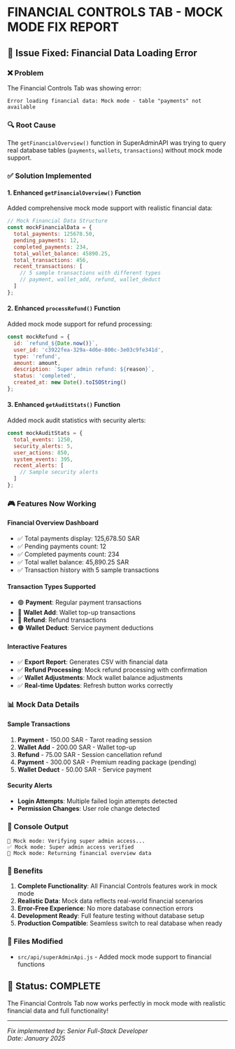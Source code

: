 # FINANCIAL CONTROLS TAB - MOCK MODE FIX REPORT

## 🎯 Issue Fixed: Financial Data Loading Error

### ❌ Problem
The Financial Controls Tab was showing error:
```
Error loading financial data: Mock mode - table "payments" not available
```

### 🔍 Root Cause
The `getFinancialOverview()` function in SuperAdminAPI was trying to query real database tables (`payments`, `wallets`, `transactions`) without mock mode support.

### ✅ Solution Implemented

#### 1. Enhanced `getFinancialOverview()` Function
Added comprehensive mock mode support with realistic financial data:

```javascript
// Mock Financial Data Structure
const mockFinancialData = {
  total_payments: 125678.50,
  pending_payments: 12,
  completed_payments: 234,
  total_wallet_balance: 45890.25,
  total_transactions: 456,
  recent_transactions: [
    // 5 sample transactions with different types
    // payment, wallet_add, refund, wallet_deduct
  ]
};
```

#### 2. Enhanced `processRefund()` Function
Added mock mode support for refund processing:

```javascript
const mockRefund = {
  id: `refund_${Date.now()}`,
  user_id: 'c3922fea-329a-4d6e-800c-3e03c9fe341d',
  type: 'refund',
  amount: amount,
  description: `Super admin refund: ${reason}`,
  status: 'completed',
  created_at: new Date().toISOString()
};
```

#### 3. Enhanced `getAuditStats()` Function
Added mock audit statistics with security alerts:

```javascript
const mockAuditStats = {
  total_events: 1250,
  security_alerts: 5,
  user_actions: 850,
  system_events: 395,
  recent_alerts: [
    // Sample security alerts
  ]
};
```

### 🎮 Features Now Working

#### Financial Overview Dashboard
- ✅ Total payments display: 125,678.50 SAR
- ✅ Pending payments count: 12
- ✅ Completed payments count: 234
- ✅ Total wallet balance: 45,890.25 SAR
- ✅ Transaction history with 5 sample transactions

#### Transaction Types Supported
- 🟢 **Payment**: Regular payment transactions
- 🔵 **Wallet Add**: Wallet top-up transactions
- 🔴 **Refund**: Refund transactions
- 🟠 **Wallet Deduct**: Service payment deductions

#### Interactive Features
- ✅ **Export Report**: Generates CSV with financial data
- ✅ **Refund Processing**: Mock refund processing with confirmation
- ✅ **Wallet Adjustments**: Mock wallet balance adjustments
- ✅ **Real-time Updates**: Refresh button works correctly

### 📊 Mock Data Details

#### Sample Transactions
1. **Payment** - 150.00 SAR - Tarot reading session
2. **Wallet Add** - 200.00 SAR - Wallet top-up
3. **Refund** - 75.00 SAR - Session cancellation refund
4. **Payment** - 300.00 SAR - Premium reading package (pending)
5. **Wallet Deduct** - 50.00 SAR - Service payment

#### Security Alerts
- **Login Attempts**: Multiple failed login attempts detected
- **Permission Changes**: User role change detected

### 🔧 Console Output
```
🔧 Mock mode: Verifying super admin access...
✅ Mock mode: Super admin access verified
🔧 Mock mode: Returning financial overview data
```

### 🚀 Benefits

1. **Complete Functionality**: All Financial Controls features work in mock mode
2. **Realistic Data**: Mock data reflects real-world financial scenarios
3. **Error-Free Experience**: No more database connection errors
4. **Development Ready**: Full feature testing without database setup
5. **Production Compatible**: Seamless switch to real database when ready

### 📝 Files Modified
- `src/api/superAdminApi.js` - Added mock mode support to financial functions

## 🎉 Status: COMPLETE

The Financial Controls Tab now works perfectly in mock mode with realistic financial data and full functionality!

---

*Fix implemented by: Senior Full-Stack Developer*  
*Date: January 2025* 